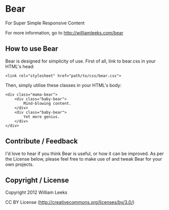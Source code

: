 # Bear
For Super Simple Responsive Content

For more information, go to http://williamleeks.com/bear

## How to use Bear

Bear is designed for simplicity of use. First of all, link to bear.css in your HTML's head:

```<link rel="stylesheet" href="path/to/css/bear.css">```

Then, simply utilise these classes in your HTML's body:

    <div class="mama-bear">
    	<div class="baby-bear">
        	Mind-blowing content.
  		</div>
  		<div class="baby-bear">
        	Yet more genius.
  		</div>
    </div>

## Contribute / Feedback

I'd love to hear if you think Bear is useful, or how it can be improved. As per the License below, please feel free to make use of and tweak Bear for your own projects.

## Copyright / License
Copyright 2012 William Leeks

CC BY License (http://creativecommons.org/licenses/by/3.0/)